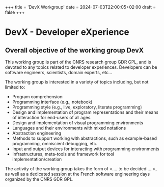 +++
title = 'DevX Workgroup'
date = 2024-07-03T22:00:05+02:00
draft = false
+++

# DevX - Developer eXperience

## Overall objective of the working group DevX

This working group is part of the CNRS research group GDR GPL, and is devoted to any topics related to developer experiences. 
Developers can be software engineers, scientists, domain experts, etc...  

The working group is interested in a variety of topics including, but not limited to:

- Program comprehension
- Programming interface (e.g., notebook)
- Programming style (e.g., live, exploratory, literate programming)
- Design and implementation of program representations and their means of interaction for end-users of all ages
- Design and implementation of visual programming environments
- Languages and their environments with mixed notations
- Abstraction engineering
- Methods to support working with abstractions, such as example-based programming, omniscient debugging, etc. 
- Input and output devices for interacting with programming environments
- Infrastructures, meta-tools and framework for tool implementation/creation

The activity of the working group takes the form of <.... to be decided ....>, as well as a dedicated session at the French software engineering days organized by the CNRS GDR GPL. 
